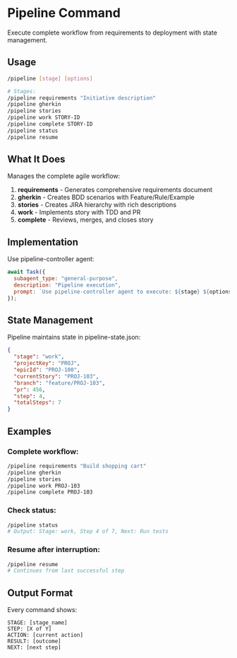 # Pipeline Command

Execute complete workflow from requirements to deployment with state management.

## Usage
```bash
/pipeline [stage] [options]

# Stages:
/pipeline requirements "Initiative description"
/pipeline gherkin
/pipeline stories
/pipeline work STORY-ID
/pipeline complete STORY-ID
/pipeline status
/pipeline resume
```

## What It Does

Manages the complete agile workflow:
1. **requirements** - Generates comprehensive requirements document
2. **gherkin** - Creates BDD scenarios with Feature/Rule/Example
3. **stories** - Creates JIRA hierarchy with rich descriptions
4. **work** - Implements story with TDD and PR
5. **complete** - Reviews, merges, and closes story

## Implementation

Use pipeline-controller agent:
```javascript
await Task({
  subagent_type: "general-purpose",
  description: "Pipeline execution",
  prompt: `Use pipeline-controller agent to execute: ${stage} ${options}`
});
```

## State Management

Pipeline maintains state in pipeline-state.json:
```json
{
  "stage": "work",
  "projectKey": "PROJ",
  "epicId": "PROJ-100",
  "currentStory": "PROJ-103",
  "branch": "feature/PROJ-103",
  "pr": 456,
  "step": 4,
  "totalSteps": 7
}
```

## Examples

### Complete workflow:
```bash
/pipeline requirements "Build shopping cart"
/pipeline gherkin
/pipeline stories
/pipeline work PROJ-103
/pipeline complete PROJ-103
```

### Check status:
```bash
/pipeline status
# Output: Stage: work, Step 4 of 7, Next: Run tests
```

### Resume after interruption:
```bash
/pipeline resume
# Continues from last successful step
```

## Output Format

Every command shows:
```
STAGE: [stage_name]
STEP: [X of Y]
ACTION: [current action]
RESULT: [outcome]
NEXT: [next step]
```
